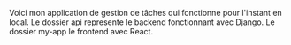 Voici mon application de gestion de tâches qui fonctionne pour l'instant en local.
Le dossier api represente le backend fonctionnant avec Django.
Le dossier my-app le frontend avec React.